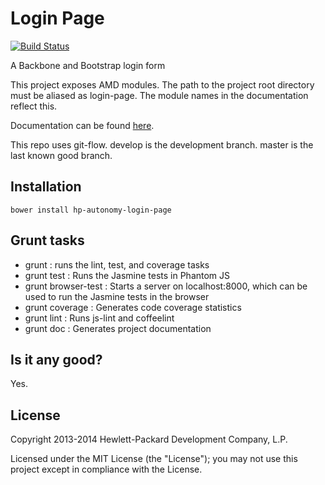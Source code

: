 # Login Page

[![Build Status](https://travis-ci.org/hpautonomy/login-page.svg?branch=master)](https://travis-ci.org/hpautonomy/login-page)

A Backbone and Bootstrap login form

This project exposes AMD modules. The path to the project root directory must be aliased as login-page. The module names
in the documentation reflect this.

Documentation can be found [here](http://hpautonomy.github.io/login-page).

This repo uses git-flow. develop is the development branch. master is the last known good branch.

## Installation

    bower install hp-autonomy-login-page

## Grunt tasks
* grunt : runs the lint, test, and coverage tasks
* grunt test : Runs the Jasmine tests in Phantom JS
* grunt browser-test : Starts a server on localhost:8000, which can be used to run the Jasmine tests in the browser
* grunt coverage : Generates code coverage statistics
* grunt lint : Runs js-lint and coffeelint
* grunt doc : Generates project documentation

## Is it any good?
Yes.

## License
Copyright 2013-2014 Hewlett-Packard Development Company, L.P.

Licensed under the MIT License (the "License"); you may not use this project except in compliance with the License.
